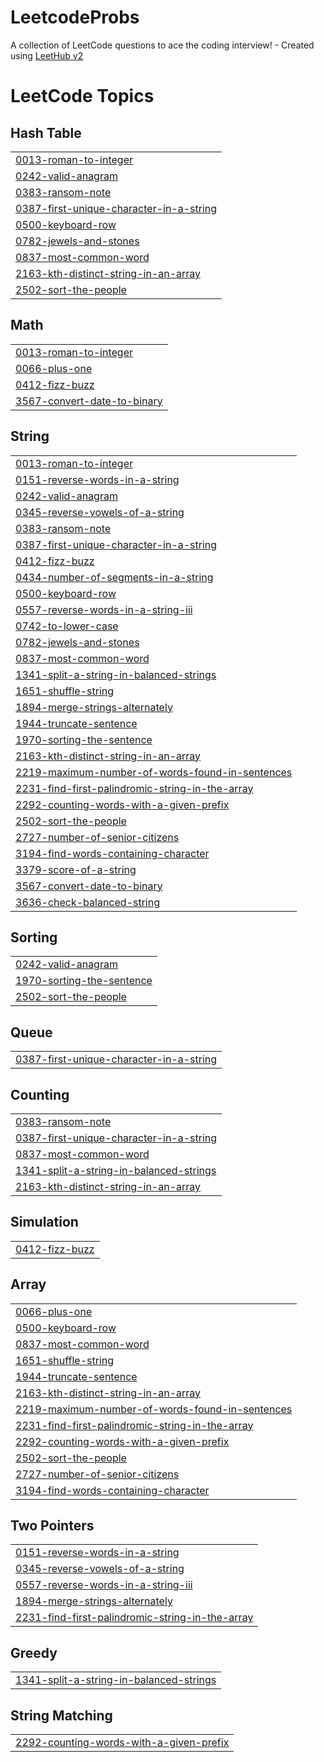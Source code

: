 # LeetcodeProbs
A collection of LeetCode questions to ace the coding interview! - Created using [LeetHub v2](https://github.com/arunbhardwaj/LeetHub-2.0)

<!---LeetCode Topics Start-->
# LeetCode Topics
## Hash Table
|  |
| ------- |
| [0013-roman-to-integer](https://github.com/Faslath-VK/LeetcodeProbs/tree/master/0013-roman-to-integer) |
| [0242-valid-anagram](https://github.com/Faslath-VK/LeetcodeProbs/tree/master/0242-valid-anagram) |
| [0383-ransom-note](https://github.com/Faslath-VK/LeetcodeProbs/tree/master/0383-ransom-note) |
| [0387-first-unique-character-in-a-string](https://github.com/Faslath-VK/LeetcodeProbs/tree/master/0387-first-unique-character-in-a-string) |
| [0500-keyboard-row](https://github.com/Faslath-VK/LeetcodeProbs/tree/master/0500-keyboard-row) |
| [0782-jewels-and-stones](https://github.com/Faslath-VK/LeetcodeProbs/tree/master/0782-jewels-and-stones) |
| [0837-most-common-word](https://github.com/Faslath-VK/LeetcodeProbs/tree/master/0837-most-common-word) |
| [2163-kth-distinct-string-in-an-array](https://github.com/Faslath-VK/LeetcodeProbs/tree/master/2163-kth-distinct-string-in-an-array) |
| [2502-sort-the-people](https://github.com/Faslath-VK/LeetcodeProbs/tree/master/2502-sort-the-people) |
## Math
|  |
| ------- |
| [0013-roman-to-integer](https://github.com/Faslath-VK/LeetcodeProbs/tree/master/0013-roman-to-integer) |
| [0066-plus-one](https://github.com/Faslath-VK/LeetcodeProbs/tree/master/0066-plus-one) |
| [0412-fizz-buzz](https://github.com/Faslath-VK/LeetcodeProbs/tree/master/0412-fizz-buzz) |
| [3567-convert-date-to-binary](https://github.com/Faslath-VK/LeetcodeProbs/tree/master/3567-convert-date-to-binary) |
## String
|  |
| ------- |
| [0013-roman-to-integer](https://github.com/Faslath-VK/LeetcodeProbs/tree/master/0013-roman-to-integer) |
| [0151-reverse-words-in-a-string](https://github.com/Faslath-VK/LeetcodeProbs/tree/master/0151-reverse-words-in-a-string) |
| [0242-valid-anagram](https://github.com/Faslath-VK/LeetcodeProbs/tree/master/0242-valid-anagram) |
| [0345-reverse-vowels-of-a-string](https://github.com/Faslath-VK/LeetcodeProbs/tree/master/0345-reverse-vowels-of-a-string) |
| [0383-ransom-note](https://github.com/Faslath-VK/LeetcodeProbs/tree/master/0383-ransom-note) |
| [0387-first-unique-character-in-a-string](https://github.com/Faslath-VK/LeetcodeProbs/tree/master/0387-first-unique-character-in-a-string) |
| [0412-fizz-buzz](https://github.com/Faslath-VK/LeetcodeProbs/tree/master/0412-fizz-buzz) |
| [0434-number-of-segments-in-a-string](https://github.com/Faslath-VK/LeetcodeProbs/tree/master/0434-number-of-segments-in-a-string) |
| [0500-keyboard-row](https://github.com/Faslath-VK/LeetcodeProbs/tree/master/0500-keyboard-row) |
| [0557-reverse-words-in-a-string-iii](https://github.com/Faslath-VK/LeetcodeProbs/tree/master/0557-reverse-words-in-a-string-iii) |
| [0742-to-lower-case](https://github.com/Faslath-VK/LeetcodeProbs/tree/master/0742-to-lower-case) |
| [0782-jewels-and-stones](https://github.com/Faslath-VK/LeetcodeProbs/tree/master/0782-jewels-and-stones) |
| [0837-most-common-word](https://github.com/Faslath-VK/LeetcodeProbs/tree/master/0837-most-common-word) |
| [1341-split-a-string-in-balanced-strings](https://github.com/Faslath-VK/LeetcodeProbs/tree/master/1341-split-a-string-in-balanced-strings) |
| [1651-shuffle-string](https://github.com/Faslath-VK/LeetcodeProbs/tree/master/1651-shuffle-string) |
| [1894-merge-strings-alternately](https://github.com/Faslath-VK/LeetcodeProbs/tree/master/1894-merge-strings-alternately) |
| [1944-truncate-sentence](https://github.com/Faslath-VK/LeetcodeProbs/tree/master/1944-truncate-sentence) |
| [1970-sorting-the-sentence](https://github.com/Faslath-VK/LeetcodeProbs/tree/master/1970-sorting-the-sentence) |
| [2163-kth-distinct-string-in-an-array](https://github.com/Faslath-VK/LeetcodeProbs/tree/master/2163-kth-distinct-string-in-an-array) |
| [2219-maximum-number-of-words-found-in-sentences](https://github.com/Faslath-VK/LeetcodeProbs/tree/master/2219-maximum-number-of-words-found-in-sentences) |
| [2231-find-first-palindromic-string-in-the-array](https://github.com/Faslath-VK/LeetcodeProbs/tree/master/2231-find-first-palindromic-string-in-the-array) |
| [2292-counting-words-with-a-given-prefix](https://github.com/Faslath-VK/LeetcodeProbs/tree/master/2292-counting-words-with-a-given-prefix) |
| [2502-sort-the-people](https://github.com/Faslath-VK/LeetcodeProbs/tree/master/2502-sort-the-people) |
| [2727-number-of-senior-citizens](https://github.com/Faslath-VK/LeetcodeProbs/tree/master/2727-number-of-senior-citizens) |
| [3194-find-words-containing-character](https://github.com/Faslath-VK/LeetcodeProbs/tree/master/3194-find-words-containing-character) |
| [3379-score-of-a-string](https://github.com/Faslath-VK/LeetcodeProbs/tree/master/3379-score-of-a-string) |
| [3567-convert-date-to-binary](https://github.com/Faslath-VK/LeetcodeProbs/tree/master/3567-convert-date-to-binary) |
| [3636-check-balanced-string](https://github.com/Faslath-VK/LeetcodeProbs/tree/master/3636-check-balanced-string) |
## Sorting
|  |
| ------- |
| [0242-valid-anagram](https://github.com/Faslath-VK/LeetcodeProbs/tree/master/0242-valid-anagram) |
| [1970-sorting-the-sentence](https://github.com/Faslath-VK/LeetcodeProbs/tree/master/1970-sorting-the-sentence) |
| [2502-sort-the-people](https://github.com/Faslath-VK/LeetcodeProbs/tree/master/2502-sort-the-people) |
## Queue
|  |
| ------- |
| [0387-first-unique-character-in-a-string](https://github.com/Faslath-VK/LeetcodeProbs/tree/master/0387-first-unique-character-in-a-string) |
## Counting
|  |
| ------- |
| [0383-ransom-note](https://github.com/Faslath-VK/LeetcodeProbs/tree/master/0383-ransom-note) |
| [0387-first-unique-character-in-a-string](https://github.com/Faslath-VK/LeetcodeProbs/tree/master/0387-first-unique-character-in-a-string) |
| [0837-most-common-word](https://github.com/Faslath-VK/LeetcodeProbs/tree/master/0837-most-common-word) |
| [1341-split-a-string-in-balanced-strings](https://github.com/Faslath-VK/LeetcodeProbs/tree/master/1341-split-a-string-in-balanced-strings) |
| [2163-kth-distinct-string-in-an-array](https://github.com/Faslath-VK/LeetcodeProbs/tree/master/2163-kth-distinct-string-in-an-array) |
## Simulation
|  |
| ------- |
| [0412-fizz-buzz](https://github.com/Faslath-VK/LeetcodeProbs/tree/master/0412-fizz-buzz) |
## Array
|  |
| ------- |
| [0066-plus-one](https://github.com/Faslath-VK/LeetcodeProbs/tree/master/0066-plus-one) |
| [0500-keyboard-row](https://github.com/Faslath-VK/LeetcodeProbs/tree/master/0500-keyboard-row) |
| [0837-most-common-word](https://github.com/Faslath-VK/LeetcodeProbs/tree/master/0837-most-common-word) |
| [1651-shuffle-string](https://github.com/Faslath-VK/LeetcodeProbs/tree/master/1651-shuffle-string) |
| [1944-truncate-sentence](https://github.com/Faslath-VK/LeetcodeProbs/tree/master/1944-truncate-sentence) |
| [2163-kth-distinct-string-in-an-array](https://github.com/Faslath-VK/LeetcodeProbs/tree/master/2163-kth-distinct-string-in-an-array) |
| [2219-maximum-number-of-words-found-in-sentences](https://github.com/Faslath-VK/LeetcodeProbs/tree/master/2219-maximum-number-of-words-found-in-sentences) |
| [2231-find-first-palindromic-string-in-the-array](https://github.com/Faslath-VK/LeetcodeProbs/tree/master/2231-find-first-palindromic-string-in-the-array) |
| [2292-counting-words-with-a-given-prefix](https://github.com/Faslath-VK/LeetcodeProbs/tree/master/2292-counting-words-with-a-given-prefix) |
| [2502-sort-the-people](https://github.com/Faslath-VK/LeetcodeProbs/tree/master/2502-sort-the-people) |
| [2727-number-of-senior-citizens](https://github.com/Faslath-VK/LeetcodeProbs/tree/master/2727-number-of-senior-citizens) |
| [3194-find-words-containing-character](https://github.com/Faslath-VK/LeetcodeProbs/tree/master/3194-find-words-containing-character) |
## Two Pointers
|  |
| ------- |
| [0151-reverse-words-in-a-string](https://github.com/Faslath-VK/LeetcodeProbs/tree/master/0151-reverse-words-in-a-string) |
| [0345-reverse-vowels-of-a-string](https://github.com/Faslath-VK/LeetcodeProbs/tree/master/0345-reverse-vowels-of-a-string) |
| [0557-reverse-words-in-a-string-iii](https://github.com/Faslath-VK/LeetcodeProbs/tree/master/0557-reverse-words-in-a-string-iii) |
| [1894-merge-strings-alternately](https://github.com/Faslath-VK/LeetcodeProbs/tree/master/1894-merge-strings-alternately) |
| [2231-find-first-palindromic-string-in-the-array](https://github.com/Faslath-VK/LeetcodeProbs/tree/master/2231-find-first-palindromic-string-in-the-array) |
## Greedy
|  |
| ------- |
| [1341-split-a-string-in-balanced-strings](https://github.com/Faslath-VK/LeetcodeProbs/tree/master/1341-split-a-string-in-balanced-strings) |
## String Matching
|  |
| ------- |
| [2292-counting-words-with-a-given-prefix](https://github.com/Faslath-VK/LeetcodeProbs/tree/master/2292-counting-words-with-a-given-prefix) |
<!---LeetCode Topics End-->